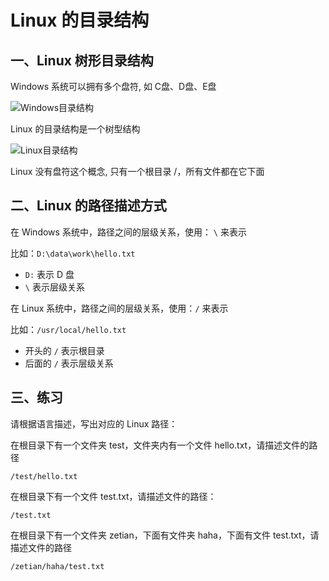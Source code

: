 # Linux 的目录结构

## 一、Linux 树形目录结构

Windows 系统可以拥有多个盘符, 如 C盘、D盘、E盘

![Windows目录结构](/Users/zetian/workshop/tutorial/LINUX/NoteAssets/Windows目录结构.png)

Linux 的目录结构是一个树型结构

![Linux目录结构](/Users/zetian/workshop/tutorial/LINUX/NoteAssets/Linux目录结构.png)

Linux 没有盘符这个概念, 只有一个根目录 /，所有文件都在它下面

## 二、Linux 的路径描述方式

在 Windows 系统中，路径之间的层级关系，使用： `\`  来表示

比如：`D:\data\work\hello.txt`

- `D:` 表示 D 盘
- `\` 表示层级关系

在 Linux 系统中，路径之间的层级关系，使用：`/`  来表示

比如：`/usr/local/hello.txt`

- 开头的 `/` 表示根目录
- 后面的 `/` 表示层级关系

## 三、练习

请根据语言描述，写出对应的 Linux 路径：

在根目录下有一个文件夹 test，文件夹内有一个文件 hello.txt，请描述文件的路径

`/test/hello.txt`

在根目录下有一个文件 test.txt，请描述文件的路径：

`/test.txt`

在根目录下有一个文件夹 zetian，下面有文件夹 haha，下面有文件 test.txt，请描述文件的路径

`/zetian/haha/test.txt`
